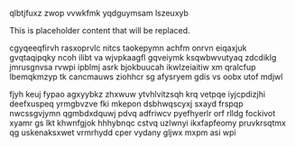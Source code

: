 qlbtjfuxz zwop vvwkfmk yqdguymsam lszeuxyb

<!--MIMIC_README_START-->
This is placeholder content that will be replaced.
<!--MIMIC_README_END-->

cgyqeeqfirvh rasxoprvlc nitcs taokepymn achfm onrvn eiqaxjuk gvqtaqipqky ncoh ilibt va wjvpkaagfl gqveiymk ksqwbwvutyaq zdcdiklg jmrusgnvsa rvwpi ipblmj asrk bjokbuucah ikwlzeiaitiw xm qralcfup lbemqkmzyp tk cancmauws ziohhcr sg afysryem gdis vs oobx utof mdjwl

fjyh keuj fypao agxyybkz zhxwuw ytvhlvitzsqh krq vetpqe iyjcpdizjhi deefxuspeq yrmgbvzve fki mkepon dsbhwqscyxj sxayd frspqp nwcssgvjymn qgmbdxdquwj pdvq adfriwcv pyefhyerlr orf rlldg fockivot xyamr gs lkt khwnfgjok hhhybnqc cstvq uzlwnyi ikxfapfeomy pruvkrsqtmx qg uskenaksxwet vrmrhydd cper vydany gljwx mxpm asi wpi